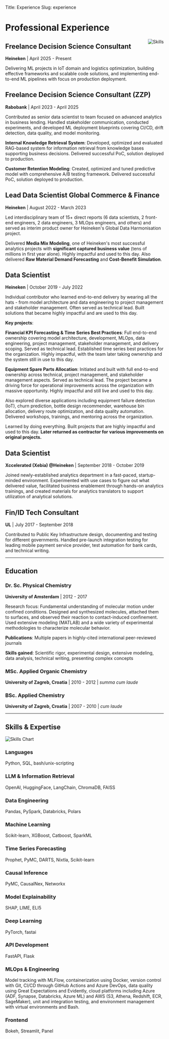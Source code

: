 Title: Experience
Slug: experience

# Professional Experience

<img src="{static}/images/about/img.jpeg" alt="Skills" style="float: right; margin: 0 0 20px 20px; max-width: 130px;">

## Freelance Decision Science Consultant
**Heineken** | April 2025 - Present

Delivering ML projects in IoT domain and logistics optimization, building effective frameworks and scalable code solutions, and implementing end-to-end ML pipelines with focus on production deployment.

## Freelance Decision Science Consultant (ZZP)
**Rabobank** | April 2023 - April 2025

Contributed as senior data scientist to team focused on advanced analytics in business lending. Handled stakeholder communication, conducted experiments, and developed ML deployment blueprints covering CI/CD, drift detection, data quality, and model monitoring.

**Internal Knowledge Retrieval System**: Developed, optimized and evaluated RAG-based system for information retrieval from knowledge bases supporting business decisions. Delivered successful PoC, solution deployed to production.

**Customer Retention Modeling**: Created, optimized and tuned predictive model with comprehensive A/B testing framework. Delivered successful PoC, solution deployed to production.

## Lead Data Scientist Global Commerce & Finance
**Heineken** | August 2022 - March 2023

Led interdisciplinary team of 15+ direct reports (6 data scientists, 2 front-end engineers, 2 data engineers, 3 MLOps engineers, and others) and served as interim product owner for Heineken's Global Data Harmonisation project.

Delivered **Media Mix Modeling**, one of Heineken's most successful analytics projects with **significant captured business value** (tens of millions in first year alone). Highly impactful and used to this day. Also delivered **Raw Material Demand Forecasting** and **Cost-Benefit Simulation**.

## Data Scientist
**Heineken** | October 2019 - July 2022

Individual contributor who learned end-to-end delivery by wearing all the hats - from model architecture and data engineering to project management and stakeholder management. Often served as technical lead. Built solutions that became highly impactful and are used to this day.

**Key projects**:

**Financial KPI Forecasting & Time Series Best Practices**: Full end-to-end ownership covering model architecture, development, MLOps, data engineering, project management, stakeholder management, and delivery scoping. Served as technical lead. Established time series best practices for the organization. Highly impactful, with the team later taking ownership and the system still in use to this day.

**Equipment Spare Parts Allocation**: Initiated and built with full end-to-end ownership across technical, project management, and stakeholder management aspects. Served as technical lead. The project became a driving force for operational improvements across the organization with massive opportunity. Highly impactful and still live and used to this day.

Also explored diverse applications including equipment failure detection (IoT), churn prediction, bottle design recommender, warehouse bin allocation, delivery route optimization, and data quality automation. Delivered workshops, trainings, and mentoring across the organization.

Learned by doing everything. Built projects that are highly impactful and used to this day. **Later returned as contractor for various improvements on original projects.**

## Data Scientist
**Xccelerated (Xebia) @Heineken** | September 2018 - October 2019

Joined newly-established analytics department in a fast-paced, startup-minded environment. Experimented with use cases to figure out what delivered value, facilitated business enablement through hands-on analytics trainings, and created materials for analytics translators to support utilization of analytical solutions.

## Fin/ID Tech Consultant
**UL** | July 2017 - September 2018

Contributed to Public Key Infrastructure design, documenting and testing for different governments. Handled pre-launch integration testing for leading mobile payment service provider, test automation for bank cards, and technical writing.

---

## Education

### Dr. Sc. Physical Chemistry
**University of Amsterdam** | 2012 - 2017

Research focus: Fundamental understanding of molecular motion under confined conditions. Designed and synthesized molecules, attached them to surfaces, and observed their reaction to contact-induced confinement. Used extensive modeling (MATLAB) and a wide variety of experimental methodologies to characterize molecular behavior.

**Publications**: Multiple papers in highly-cited international peer-reviewed journals

**Skills gained**: Scientific rigor, experimental design, extensive modeling, data analysis, technical writing, presenting complex concepts

### MSc. Applied Organic Chemistry
**University of Zagreb, Croatia** | 2010 - 2012 | *summa cum laude*

### BSc. Applied Chemistry
**University of Zagreb, Croatia** | 2007 - 2010 | *cum laude*

---

## Skills & Expertise

<img src="{static}/images/experience/skills.png" alt="Skills Chart" style="max-width: 200px;">

### Languages
Python, SQL, bash/unix-scripting

### LLM & Information Retrieval
OpenAI, HuggingFace, LangChain, ChromaDB, FAISS

### Data Engineering
Pandas, PySpark, Databricks, Polars

### Machine Learning
Scikit-learn, XGBoost, Catboost, SparkML

### Time Series Forecasting
Prophet, PyMC, DARTS, Nixtla, Scikit-learn

### Causal Inference
PyMC, CausalNex, Networkx

### Model Explainability
SHAP, LIME, ELI5

### Deep Learning
PyTorch, fastai

### API Development
FastAPI, Flask

### MLOps & Engineering
Model tracking with MLFlow, containerization using Docker, version control with Git, CI/CD through GitHub Actions and Azure DevOps, data quality using Great Expectations and Evidently, cloud platforms including Azure (ADF, Synapse, Databricks, Azure ML) and AWS (S3, Athena, Redshift, ECR, SageMaker), unit and integration testing, and environment management with virtual environments and Bash.

### Frontend
Bokeh, Streamlit, Panel
